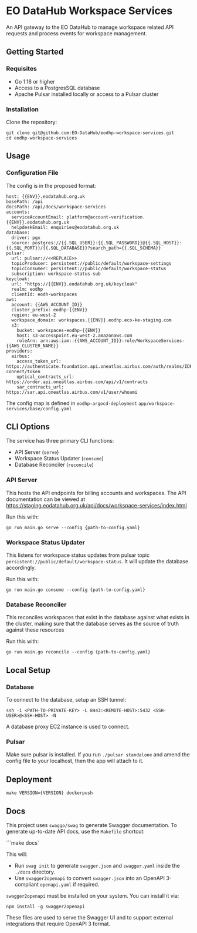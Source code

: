 # EO DataHub Workspace Services
An API gateway to the EO DataHub to manage workspace related API requests and process events for workspace management.

## Getting Started
### Requisites
- Go 1.16 or higher
- Access to a PostgresSQL database
- Apache Pulsar installed locally or access to a Pulsar cluster

### Installation
Clone the repository:
```
git clone git@github.com:EO-DataHub/eodhp-workspace-services.git
cd eodhp-workspace-services
```

## Usage

### Configuration File

The config is in the proposed format:
```
host: {{ENV}}.eodatahub.org.uk
basePath: /api
docsPath: /api/docs/workspace-services
accounts:
  serviceAccountEmail: platform@account-verification.{{ENV}}.eodatahub.org.uk
  helpdeskEmail: enquiries@eodatahub.org.uk
database:
  driver: pgx
  source: postgres://{{.SQL_USER}}:{{.SQL_PASSWORD}}@{{.SQL_HOST}}:{{.SQL_PORT}}/{{.SQL_DATABASE}}?search_path={{.SQL_SCHEMA}}
pulsar:
  url: pulsar://<<REPLACE>>
  topicProducer: persistent://public/default/workspace-settings
  topicConsumer: persistent://public/default/workspace-status
  subscription: workspace-status-sub
keycloak:
  url: "https://{{ENV}}.eodatahub.org.uk/keycloak"
  realm: eodhp
  clientId: eodh-workspaces
aws:
  account: {{AWS_ACCOUNT_ID}}
  cluster_prefix: eodhp-{{ENV}}
  region: eu-west-2
  workspace_domain: workspaces.{{ENV}}.eodhp.eco-ke-staging.com
  s3:
    bucket: workspaces-eodhp-{{ENV}}
    host: s3-accesspoint.eu-west-2.amazonaws.com
    roleArn: arn:aws:iam::{{AWS_ACCOUNT_ID}}:role/WorkspaceServices-{{AWS_CLUSTER_NAME}}
providers:
  airbus:
    access_token_url: https://authenticate.foundation.api.oneatlas.airbus.com/auth/realms/IDP/protocol/openid-connect/token
    optical_contracts_url: https://order.api.oneatlas.airbus.com/api/v1/contracts
    sar_contracts_url: https://sar.api.oneatlas.airbus.com/v1/user/whoami
```
The config map is defined in `eodhp-argocd-deployment` `app/workspace-services/base/config.yaml`


## CLI Options
The service has three primary CLI functions:
- API Server (`serve`)
- Workspace Status Updater (`consume`)
- Database Reconciler (`reconcile`)

### API Server
This hosts the API endpoints for billing accounts and workspaces. The API documentation can be viewed at https://staging.eodatahub.org.uk/api/docs/workspace-services/index.html

Run this with:

`go run main.go serve --config {path-to-config.yaml}`


### Workspace Status Updater
This listens for workspace status updates from pulsar topic `persistent://public/default/workspace-status`. It will update the database accordingly.

Run this with:

`go run main.go consume --config {path-to-config.yaml}`


### Database Reconciler
This reconciles workspaces that exist in the database against what exists in the cluster, making sure that the database serves as the source of truth against these resources

Run this with:

`go run main.go reconcile --config {path-to-config.yaml}`

## Local Setup

### Database
To connect to the database, setup an SSH tunnel:

`ssh -i <PATH-TO-PRIVATE-KEY> -L 8443:<REMOTE-HOST>:5432 <SSH-USER>@<SSH-HOST> -N`

A database proxy EC2 instance is used to connect.


### Pulsar
Make sure pulsar is installed. If you run `./pulsar standalone` and amend the config file to your localhost, then the app will attach to it.



## Deployment

```make VERSION={VERSION} dockerpush```


## Docs
This project uses `swaggo/swag` to generate Swagger documentation. To generate up-to-date API docs, use the `Makefile` shortcut:

```make docs`

This will:
- Run `swag init` to generate `swagger.json` and `swagger.yaml` inside the `./docs` directory.
- Use `swagger2openapi` to convert `swagger.json` into an OpenAPI 3-compliant `openapi.yaml` if required.

`swagger2openapi` must be installed on your system. You can install it via:

```npm install -g swagger2openapi```

These files are used to serve the Swagger UI and to support external integrations that require OpenAPI 3 format.